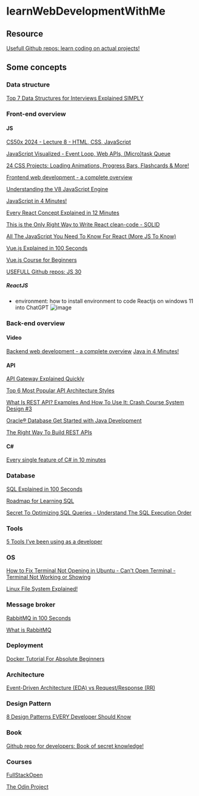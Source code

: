 # learnWebDevelopmentWithMe
## Resource
[Usefull Github repos: learn coding on actual projects!](https://www.youtube.com/shorts/0fffolCPa8A)

## Some concepts
### Data structure
[Top 7 Data Structures for Interviews Explained SIMPLY](https://www.youtube.com/watch?v=cQWr9DFE1ww)

### Front-end overview
#### JS
[CS50x 2024 - Lecture 8 - HTML, CSS, JavaScript](https://www.youtube.com/watch?v=ciz2UaifaNM)

[JavaScript Visualized - Event Loop, Web APIs, (Micro)task Queue](https://www.youtube.com/watch?v=eiC58R16hb8)

[24 CSS Projects: Loading Animations, Progress Bars, Flashcards & More!](https://www.youtube.com/watch?v=TzuWIHGFKCQ)

[Frontend web development - a complete overview](https://www.youtube.com/watch?v=WG5ikvJ2TKA)

[Understanding the V8 JavaScript Engine](https://www.youtube.com/watch?v=xckH5s3UuX4)

[JavaScript in 4 Minutes!](https://www.youtube.com/watch?v=_UHFEwKgudU)

[Every React Concept Explained in 12 Minutes](https://www.youtube.com/watch?v=wIyHSOugGGw)

[This is the Only Right Way to Write React clean-code - SOLID](https://www.youtube.com/watch?v=MSq_DCRxOxw)

[All The JavaScript You Need To Know For React (More JS To Know)](https://www.youtube.com/watch?v=ACaT1Gfhe6I)

[Vue.js Explained in 100 Seconds](https://www.youtube.com/watch?v=nhBVL41-_Cw)

[Vue.js Course for Beginners](https://www.youtube.com/watch?v=FXpIoQ_rT_c&t=253s)

[USEFULL Github repos: JS 30](https://www.youtube.com/shorts/8Jn3Z8JQ_Mg)

##### ReactJS
- environment: how to install environment to code Reactjs on windows 11 into ChatGPT
  ![image](https://github.com/user-attachments/assets/f2434a94-50cd-4880-ba47-fc496cbef4f3)



### Back-end overview
#### Video
[Backend web development - a complete overview](https://www.youtube.com/watch?v=XBu54nfzxAQ)
[Java in 4 Minutes!](https://www.youtube.com/watch?v=Q3CQ72tBdME)

#### API
[API Gateway Explained Quickly](https://www.youtube.com/watch?v=WjCRRDKAduA&t=12s)

[Top 6 Most Popular API Architecture Styles](https://www.youtube.com/watch?v=4vLxWqE94l4)

[What Is REST API? Examples And How To Use It: Crash Course System Design #3](https://www.youtube.com/watch?v=-mN3VyJuCjM)

[Oracle® Database
Get Started with Java Development](https://docs.oracle.com/en/database/oracle/oracle-database/23/tdpjd/get-started-java-development.pdf)

[The Right Way To Build REST APIs](https://www.youtube.com/watch?v=CVBpYfPKGlE)

#### C#
[Every single feature of C# in 10 minutes](https://www.youtube.com/watch?v=J0FhV3dM80o)

### Database
[SQL Explained in 100 Seconds](https://www.youtube.com/watch?v=zsjvFFKOm3c)

[Roadmap for Learning SQL](https://www.youtube.com/watch?v=yMqldbY2AAg)

[Secret To Optimizing SQL Queries - Understand The SQL Execution Order](https://www.youtube.com/watch?v=BHwzDmr6d7s)

### Tools
[5 Tools I’ve been using as a developer](https://www.youtube.com/shorts/ZinCbtVNVLQ)
### OS

[How to Fix Terminal Not Opening in Ubuntu - Can't Open Terminal - Terminal Not Working or Showing](https://www.youtube.com/watch?v=zvCfZZ0_K_A)

[Linux File System Explained!](https://www.youtube.com/watch?v=bbmWOjuFmgA)

### Message broker
[RabbitMQ in 100 Seconds](https://www.youtube.com/watch?v=NQ3fZtyXji0)

[What is RabbitMQ](https://www.youtube.com/watch?v=7rkeORD4jSw)
### Deployment
[Docker Tutorial For Absolute Beginners](https://www.youtube.com/watch?v=1M2EoEzwpQY)
### Architecture
[Event-Driven Architecture (EDA) vs Request/Response (RR)
](https://www.youtube.com/watch?v=7fkS-18KBlw)

### Design Pattern

[8 Design Patterns EVERY Developer Should Know
](https://www.youtube.com/watch?v=tAuRQs_d9F8)

### Book

[Github repo for developers: Book of secret knowledge!](https://youtube.com/shorts/mTlIxRCPPWk?si=lOfKbKu7mfb6NL4d)

### Courses

[FullStackOpen](https://fullstackopen.com/en/about)

[The Odin Project](https://www.theodinproject.com/paths)
